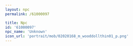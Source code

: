 ```yaml
---
layout: npc
permalink: /61000097

title: Npc
id: '61000097'
npc_name: 'Unknown'
icon_url: 'portrait/mob/02020168_m_wooddollthin01_p.png'
---
```

